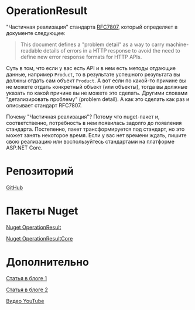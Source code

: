 # OperationResult

"Частичная реализация" стандарта [RFC7807](https://www.rfc-editor.org/rfc/rfc7807), который определяет в документе следующее:

> This document defines a "problem detail" as a way to carry machine-
> readable details of errors in a HTTP response to avoid the need to
> define new error response formats for HTTP APIs.

Суть в том, что если у вас есть API и в нем есть методы отдающие данные, например `Product`, то в результате успешного результата вы должны отдать сам объект `Product`. А вот если по какой-то причине вы не можете отдать конкретный объект (или объекты), тогда вы должные указать по какой причине вы не можете это сделать. Другими словами "детализировать проблему" (problem detail). А как это сделать как раз и описывает стандарт RFC7807.

Почему "Частичная реализация"? Потому что nuget-пакет и, соответственно, потребность в нем появилась задолго до появления стандарта. Постепенно, пакет трансформируется под стандарт, но это может занять некоторое время. Если у вас нет времени ждать, пишите свою реализацию или воспользуйтесь стандартами на платформе ASP.NET Core.

# Репозиторий

[GitHub](https://github.com/Calabonga/OperationResult/)

# Пакеты Nuget

[Nuget OperationResult](https://www.nuget.org/packages/OperationResult/)

[Nuget OperationResultCore](https://www.nuget.org/packages/OperationResultCore/)

# Дополнительно

[Статья в блоге 1](https://www.calabonga.net/blog/post/operationresult-otvet-servera-vsegda-ponyaten-polzovatelyu)

[Статья в блоге 2](https://www.calabonga.net/blog/post/operationresult-kak-rezultat-operacii-zaprosa-na-backend)

[Видео YouTube](https://youtu.be/VAJeYR-YAI4)